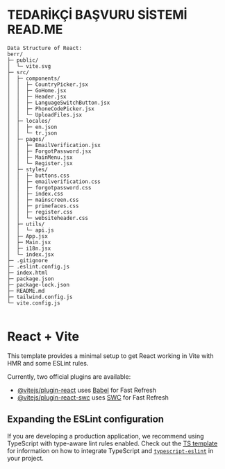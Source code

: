 # TEDARİKÇİ BAŞVURU SİSTEMİ READ.ME

```
Data Structure of React:
berr/
├─ public/
│  └─ vite.svg
├─ src/
│  ├─ components/
│  │  ├─ CountryPicker.jsx
│  │  ├─ GoHome.jsx
│  │  ├─ Header.jsx
│  │  ├─ LanguageSwitchButton.jsx
│  │  ├─ PhoneCodePicker.jsx
│  │  └─ UploadFiles.jsx
│  ├─ locales/
│  │  ├─ en.json
│  │  └─ tr.json
│  ├─ pages/
│  │  ├─ EmailVerification.jsx
│  │  ├─ ForgotPassword.jsx
│  │  ├─ MainMenu.jsx
│  │  └─ Register.jsx
│  ├─ styles/
│  │  ├─ buttons.css
│  │  ├─ emailverification.css
│  │  ├─ forgotpassword.css
│  │  ├─ index.css
│  │  ├─ mainscreen.css
│  │  ├─ primefaces.css
│  │  ├─ register.css
│  │  └─ websiteheader.css
│  ├─ utils/
│  │  └─ api.js
│  ├─ App.jsx
│  ├─ Main.jsx
│  ├─ i18n.jsx
│  └─ index.jsx
├─ .gitignore
├─ .eslint.config.js
├─ index.html
├─ package.json
├─ package-lock.json
├─ README.md
├─ tailwind.config.js
└─ vite.config.js


```


# React + Vite

This template provides a minimal setup to get React working in Vite with HMR and some ESLint rules.

Currently, two official plugins are available:

- [@vitejs/plugin-react](https://github.com/vitejs/vite-plugin-react/blob/main/packages/plugin-react) uses [Babel](https://babeljs.io/) for Fast Refresh
- [@vitejs/plugin-react-swc](https://github.com/vitejs/vite-plugin-react/blob/main/packages/plugin-react-swc) uses [SWC](https://swc.rs/) for Fast Refresh

## Expanding the ESLint configuration

If you are developing a production application, we recommend using TypeScript with type-aware lint rules enabled. Check out the [TS template](https://github.com/vitejs/vite/tree/main/packages/create-vite/template-react-ts) for information on how to integrate TypeScript and [`typescript-eslint`](https://typescript-eslint.io) in your project.
